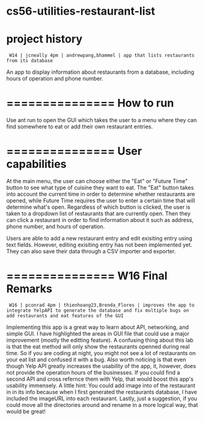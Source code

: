 cs56-utilities-restaurant-list
==============================

project history
===============
```
 W14 | jcneally 4pm | andrewpang,bhammel | app that lists restaurants from its database
```

An app to display information about restaurants from a database, including hours of operation and phone number.

===============
How to run
===============
Use ant run to open the GUI which takes the user to a menu where they can find somewhere to eat or add their own restaurant entries.

===============
User capabilities
===============

At the main menu, the user can choose either the "Eat" or "Future Time" button to see what type of cuisine they want to eat. The "Eat" button takes into account the current time in order to determine whether restaurants are opened, while Future Time requires the user to enter a certain time that will determine what's open. Regardless of which button is clicked, the user is taken to a dropdown list of restaurants that are currently open. Then they can click a restaurant in order to find information about it such as address, phone number, and hours of operation. 

Users are able to add a new restaurant entry and edit exisiting entry using text fields. However, editing exisiting entry has not been implemented yet. They can also save their data through a CSV importer and exporter.



===============
W16 Final Remarks
===============

```
 W16 | pconrad 4pm | thienhoang23,Brenda_Flores | improves the app to integrate YelpAPI to generate the database and fix multiple bugs on add restaurants and eat features of the GUI
```

Implementing this app is a great way to learn about API, networking, and simple GUI. I have highlighted the areas in GUI file that could use a major improvement (mostly the editting feature). A confusing thing about this lab is that the eat method will only show the restaurants openned during real time. So if you are coding at night, you might not see a lot of restaurants on your eat list and confused it with a bug. Also worth noticing is that even though Yelp API greatly increases the usability of the app, it, however, does not provide the operation hours of the businesses. If you could find a second API and cross refernce them with Yelp, that would boost this app's usability immensely. A little hint: You could add image into of the restaurant in in its info because when I first generated the restaurants database, I have included the imageURL into each restaurant. Lastly, just a suggestion, if you could move all the directories around and rename in a more logical way, that would be great!
